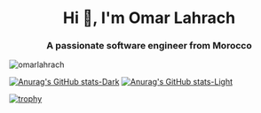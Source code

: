 <h1 align="center">Hi 👋, I'm Omar Lahrach</h1>
<h3 align="center">A passionate software engineer from Morocco</h3>

<p align="left"> <img src="https://komarev.com/ghpvc/?username=omarlahrach&label=Profile%20views&color=0e75b6&style=flat" alt="omarlahrach" /> </p>

[![Anurag's GitHub stats-Dark](https://github-readme-stats.vercel.app/api?username=omarlahrach&show_icons=true&theme=dark#gh-dark-mode-only)](https://github.com/anuraghazra/github-readme-stats#gh-dark-mode-only)
[![Anurag's GitHub stats-Light](https://github-readme-stats.vercel.app/api?username=omarlahrach&show_icons=true&theme=default#gh-light-mode-only)](https://github.com/anuraghazra/github-readme-stats#gh-light-mode-only)

[![trophy](https://github-profile-trophy.vercel.app/?username=omarlahrach&theme=onedark)](https://github.com/ryo-ma/github-profile-trophy)
